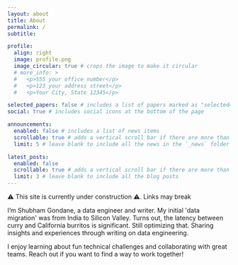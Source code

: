 ```yaml
---
layout: about
title: About
permalink: /
subtitle:

profile:
  align: right
  image: profile.png
  image_circular: true # crops the image to make it circular
  # more_info: >
  #   <p>555 your office number</p>
  #   <p>123 your address street</p>
  #   <p>Your City, State 12345</p>

selected_papers: false # includes a list of papers marked as "selected={true}"
social: true # includes social icons at the bottom of the page

announcements:
  enabled: false # includes a list of news items
  scrollable: true # adds a vertical scroll bar if there are more than 3 news items
  limit: 5 # leave blank to include all the news in the `_news` folder

latest_posts:
  enabled: false
  scrollable: true # adds a vertical scroll bar if there are more than 3 new posts items
  limit: 3 # leave blank to include all the blog posts
---
```


:warning: This site is currently under construction :warning:. Links may break

I’m Shubham Gondane, a data engineer and writer. My initial 'data migration' was from India to Silicon Valley. Turns out, the latency between curry and California burritos is significant. Still optimizing that.
Sharing insights and experiences through writing on data engineering.

I enjoy learning about fun technical challenges and collaborating with great teams. Reach out if you want to find a way to work together!

